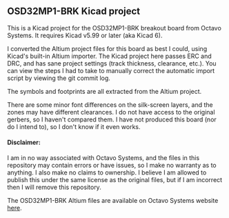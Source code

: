 ## OSD32MP1-BRK Kicad project

This is a Kicad project for the OSD32MP1-BRK breakout board from Octavo Systems. 
It requires Kicad v5.99 or later (aka Kicad 6). 

I converted the Altium project files for this board as best I could, using Kicad's built-in Altium importer.
The Kicad project here passes ERC and DRC, and has sane project settings (track thickness, clearance, etc.). You can view the steps I had to take to manually correct the automatic import script by viewing the git commit log.

The symbols and footprints are all extracted from the Altium project.

There are some minor font differences on the silk-screen layers, and the zones may have different clearances. I do not have access to the original gerbers, so I haven't compared them.
I have not produced this board (nor do I intend to), so I don't know if it even works.

#### Disclaimer:
I am in no way associated with Octavo Systems, and the files in this repository may contain errors or have issues, so I make no warranty as to anything. I also make no claims to ownership.
I believe I am allowed to publish this under the same license as the original files, but if I am incorrect then I will remove this repository.

The OSD32MP1-BRK Altium files are available on Octavo Systems website [here](https://octavosystems.com/octavo_products/osd32mp1-brk/#Design%20Files).



